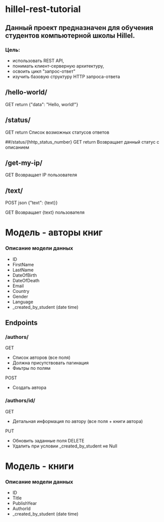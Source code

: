 # hillel-rest-tutorial

## Данный проект предназначен для обучения студентов компьютерной школы Hillel.

### Цель:
 - использовать REST API, 
 - понимать клиент-серверную архитектуру, 
 - освоить цикл "запрос-ответ"
 - изучить базовую структуру HTTP запроса-ответа
 
## /hello-world/
GET return {"data": "Hello, world!"}

## /status/
GET return Список возможных статусов ответов

##/status/{hhtp_status_number}
GET return Возвращает данный статус с описанием

## /get-my-ip/
GET Возвращает IP пользователя

## /text/
POST json {"text": {text}}

GET Возвращает {text} пользователя

# Модель - авторы книг
### Описание модели данных

- ID
- FirstName
- LastName
- DateOfBirth
- DateOfDeath
- Email
- Country
- Gender
- Language
- _created_by_student (date time)

## Endpoints
### /authors/
GET
- Список авторов (все поля)
- Должна присутствовать пагинация
- Фиьтры по полям

POST
- Создать автора

### /authors/id/
GET
- Детальная информация по автору (все поля + книги автора)

PUT
- Обновить заданные поля
DELETE
- Удалить при условии _created_by_student не Null


# Модель - книги
### Описание модели данных

- ID
- Title
- PublishYear
- AuthorId
- _created_by_student (date time)




